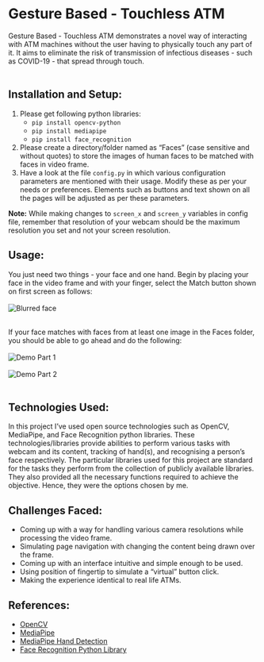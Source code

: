 # Gesture Based - Touchless ATM

Gesture Based - Touchless ATM demonstrates a novel way of interacting with ATM machines without the user having to physically touch any part of it. It aims to eliminate the risk of transmission of infectious diseases - such as COVID-19 - that spread through touch.<br><br>


## Installation and Setup:

1. Please get following python libraries:<br>
    - ```pip install opencv-python```<br>
    - ```pip install mediapipe```<br>
    - ```pip install face_recognition```<br>
2. Please create a directory/folder named as “Faces” (case sensitive and without quotes) to store the images of human faces to be matched with faces in video frame.
3. Have a look at the file ```config.py``` in which various configuration parameters are mentioned with their usage. Modify these as per your needs or preferences. Elements such as buttons and text shown on all the pages will be adjusted as per these parameters.<br>

**Note:** While making changes to ```screen_x``` and ```screen_y``` variables in config file, remember that resolution of your webcam should be the maximum resolution you set and not your screen resolution.


## Usage:

You just need two things - your face and one hand. Begin by placing your face in the video frame and with your finger, select the Match button shown on first screen as follows:<br><br>
![Blurred face](https://user-images.githubusercontent.com/25917944/135302560-1f9d16c3-d7b9-4270-933a-6eaa9ffaae76.png)<br><br>

If your face matches with faces from at least one image in the Faces folder, you should be able to go ahead and do the following:<br><br>
![Demo Part 1](https://user-images.githubusercontent.com/25917944/135302527-e3ca914b-c2b9-4657-bc34-49fc2af62f05.gif)<br><br>
![Demo Part 2](https://user-images.githubusercontent.com/25917944/135302516-9c730ff5-d5dc-4d24-bb27-addb50c8bc84.gif)<br><br>


## Technologies Used:

In this project I’ve used open source technologies such as OpenCV, MediaPipe, and Face Recognition python libraries. These technologies/libraries provide abilities to perform various tasks with webcam and its content, tracking of hand(s), and recognising a person’s face respectively. The particular libraries used for this project are standard for the tasks they perform from the collection of publicly available libraries. They also provided all the necessary functions required to achieve the objective. Hence, they were the options chosen by me.


## Challenges Faced:

* Coming up with a way for handling various camera resolutions while processing the video frame.
* Simulating page navigation with changing the content being drawn over the frame.
* Coming up with an interface intuitive and simple enough to be used.
* Using position of fingertip to simulate a “virtual” button click.
* Making the experience identical to real life ATMs.


## References:

* [OpenCV](https://github.com/opencv/opencv)
* [MediaPipe](https://github.com/google/mediapipe)
* [MediaPipe Hand Detection](https://google.github.io/mediapipe/solutions/face_detection)
* [Face Recognition Python Library](https://github.com/ageitgey/face_recognition)
